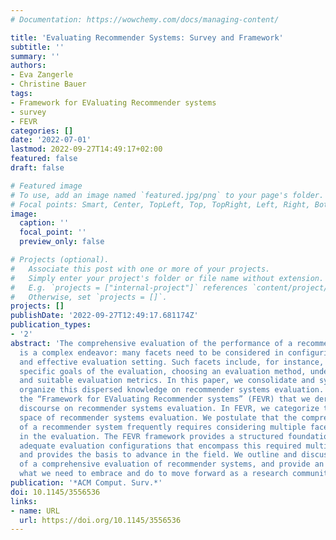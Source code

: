 ```yaml
---
# Documentation: https://wowchemy.com/docs/managing-content/

title: 'Evaluating Recommender Systems: Survey and Framework'
subtitle: ''
summary: ''
authors:
- Eva Zangerle
- Christine Bauer
tags:
- Framework for EValuating Recommender systems
- survey
- FEVR
categories: []
date: '2022-07-01'
lastmod: 2022-09-27T14:49:17+02:00
featured: false
draft: false

# Featured image
# To use, add an image named `featured.jpg/png` to your page's folder.
# Focal points: Smart, Center, TopLeft, Top, TopRight, Left, Right, BottomLeft, Bottom, BottomRight.
image:
  caption: ''
  focal_point: ''
  preview_only: false

# Projects (optional).
#   Associate this post with one or more of your projects.
#   Simply enter your project's folder or file name without extension.
#   E.g. `projects = ["internal-project"]` references `content/project/deep-learning/index.md`.
#   Otherwise, set `projects = []`.
projects: []
publishDate: '2022-09-27T12:49:17.681174Z'
publication_types:
- '2'
abstract: 'The comprehensive evaluation of the performance of a recommender system
  is a complex endeavor: many facets need to be considered in configuring an adequate
  and effective evaluation setting. Such facets include, for instance, defining the
  specific goals of the evaluation, choosing an evaluation method, underlying data,
  and suitable evaluation metrics. In this paper, we consolidate and systematically
  organize this dispersed knowledge on recommender systems evaluation. We introduce
  the “Framework for EValuating Recommender systems” (FEVR) that we derive from the
  discourse on recommender systems evaluation. In FEVR, we categorize the evaluation
  space of recommender systems evaluation. We postulate that the comprehensive evaluation
  of a recommender system frequently requires considering multiple facets and perspectives
  in the evaluation. The FEVR framework provides a structured foundation to adopt
  adequate evaluation configurations that encompass this required multi-facettedness
  and provides the basis to advance in the field. We outline and discuss the challenges
  of a comprehensive evaluation of recommender systems, and provide an outlook on
  what we need to embrace and do to move forward as a research community.'
publication: '*ACM Comput. Surv.*'
doi: 10.1145/3556536
links:
- name: URL
  url: https://doi.org/10.1145/3556536
---
```

